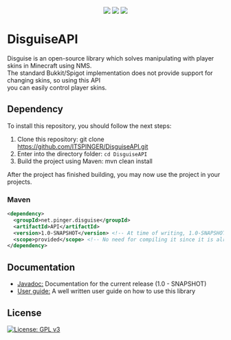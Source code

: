 <p align="center">
	<img src = "https://img.shields.io/badge/Supports-1.8.8%20--%201.19.1-%3Cbrightgreen%3E">
	<img src = "https://img.shields.io/badge/-Library-blue">
	<img src = "https://img.shields.io/badge/-Easy%20to%20use-orange">
</p>

# DisguiseAPI

Disguise is an open-source library which solves manipulating with player skins in Minecraft using NMS.
<br>
The standard Bukkit/Spigot implementation does not provide support for changing skins, so using this API
<br>
you can easily control player skins.

## Dependency 

To install this repository, you should follow the next steps:

1. Clone this repository: git clone https://github.com/ITSPINGER/DisguiseAPI.git
2. Enter into the directory folder: `cd DisguiseAPI`
3. Build the project using Maven: mvn clean install

After the project has finished building, you may now use the project in your projects.

### Maven
```xml
<dependency>
  <groupId>net.pinger.disguise</groupId>
  <artifactId>API</artifactId>
  <version>1.0-SNAPSHOT</version> <!-- At time of writing, 1.0-SNAPSHOT is latest version. See the pom.xml for the latest version -->
  <scope>provided</scope> <!-- No need for compiling it since it is already included within the plugin -->
</dependency>
```

## Documentation
- <a href = "">Javadoc:</a> Documentation for the current release (1.0 - SNAPSHOT)
- <a href = "">User guide:</a> A well written user guide on how to use this library

## License 
[![License: GPL v3](https://img.shields.io/badge/License-GPLv3-blue.svg)](https://www.gnu.org/licenses/gpl-3.0)

